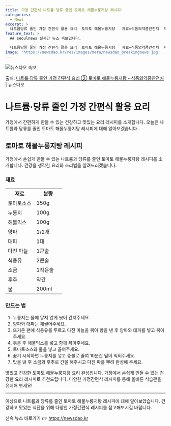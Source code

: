 ```yaml
---
title: 가정 간편식 나트륨·당류 줄인 토마토 해물누룽지탕 레시피!
categories:
  - News
excerpt: >
  나트륨당류 줄인 가정 간편식 활용 요리  토마토 해물누룽지탕   자료=식품의약품안전처  자료출처=정책브리핑 …
feature_text: >
  ## seoulnews 실시간 뉴스 속보입니다.

  나트륨당류 줄인 가정 간편식 활용 요리  토마토 해물누룽지탕   자료=식품의약품안전처  자료출처=정책브리핑 …
image: 'https://newsdao.kr/res/images/meta/newsdao_breakingnews.jpg'
---
```


![뉴스다오 속보](https://newsdao.kr/res/images/meta/newsdao_breakingnews.jpg)

<p>출처: <a href="https://newsdao.kr/3824" rel="dofollow">나트륨·당류 줄인 가정 간편식 요리 ② 토마토 해물누룽지탕 - 식품의약품안전처</a> | 뉴스다오</p>

<h1>나트륨·당류 줄인 가정 간편식 활용 요리</h1>

<p data-ke-size="size16">가정에서 간편하게 만들 수 있는 건강하고 맛있는 요리 레시피를 소개합니다. 오늘은 나트륨과 당류를 줄인 토마토 해물누룽지탕 레시피에 대해 알아보겠습니다.</p>

<h2 data-ke-size="size26">토마토 해물누룽지탕 레시피</h2>

<p data-ke-size="size16">가정에서 손쉽게 만들 수 있는 나트륨과 당류를 줄인 토마토 해물누룽지탕 레시피를 소개합니다. 건강을 생각한 요리와 조리법을 알려드리겠습니다.</p>

<h3>재료</h3>
<table>
  <colgroup>
    <col width="50%">
    <col width="50%">
  </colgroup>
  <tbody>
    <tr>
      <td style="text-align: center; height: 17px;"><b>재료</b></td>
      <td style="text-align: center; height: 17px;"><b>분량</b></td>
    </tr>
    <tr>
      <td style="text-align: left; height: 17px;">토마토소스</td>
      <td style="text-align: left; height: 17px;">150g</td>
    </tr>
    <tr>
      <td style="text-align: left; height: 17px;">누룽지</td>
      <td style="text-align: left; height: 17px;">100g</td>
    </tr>
    <tr>
      <td style="text-align: left; height: 17px;">해물믹스</td>
      <td style="text-align: left; height: 17px;">100g</td>
    </tr>
    <tr>
      <td style="text-align: left; height: 17px;">양파</td>
      <td style="text-align: left; height: 17px;">1/2개</td>
    </tr>
    <tr>
      <td style="text-align: left; height: 17px;">대파</td>
      <td style="text-align: left; height: 17px;">1대</td>
    </tr>
    <tr>
      <td style="text-align: left; height: 17px;">다진 마늘</td>
      <td style="text-align: left; height: 17px;">1큰술</td>
    </tr>
    <tr>
      <td style="text-align: left; height: 17px;">식용유</td>
      <td style="text-align: left; height: 17px;">2큰술</td>
    </tr>
    <tr>
      <td style="text-align: left; height: 17px;">소금</td>
      <td style="text-align: left; height: 17px;">1작은술</td>
    </tr>
    <tr>
      <td style="text-align: left; height: 17px;">후추</td>
      <td style="text-align: left; height: 17px;">약간</td>
    </tr>
    <tr>
      <td style="text-align: left; height: 17px;">물</td>
      <td style="text-align: left; height: 17px;">200ml</td>
    </tr>
  </tbody>
</table>

<h3>만드는 법</h3>
<ol>
  <li>누룽지는 물에 닿지 않게 씻어 건져주세요.</li>
  <li>양파와 대파는 채썰어주세요.</li>
  <li>뜨거운 팬에 식용유를 두르고 다진 마늘을 볶아 향을 낸 후 양파와 대파를 넣고 볶아주세요.</li>
  <li>볶은 후 해물믹스를 넣고 함께 볶아주세요.</li>
  <li>토마토소스와 물을 넣고 끓여주세요.</li>
  <li>끓기 시작하면 누룽지를 넣고 중불로 줄여 10분간 덮어 익혀주세요.</li>
  <li>맛을 낸 후 소금과 후추로 간을 해주시고 다진 파를 뿌려 완성해 주세요.</li>
</ol>

<p data-ke-size="size16">맛있고 건강한 토마토 해물누룽지탕 요리 완성입니다. 가정에서 손쉽게 만들 수 있는 건강한 요리 레시피로 추천드립니다. 다양한 가정간편식 레시피를 통해 올바른 식습관을 유지해 보세요!</p>

<hr>

<p data-ke-size="size16">이상으로 나트륨과 당류를 줄인 토마토 해물누룽지탕 레시피에 대해 알아보았습니다. 건강하고 맛있는 식단을 위해 다양한 가정간편식 레시피를 참고해보시길 바랍니다.</p> 

신속 뉴스 바로가기 👉 <a href="https://newsdao.kr" rel="dofollow">https://newsdao.kr</a>


